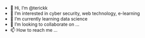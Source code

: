 - 👋 Hi, I’m @terickk
- 👀 I’m interested in cyber security, web technology, e-learning
- 🌱 I’m currently learning data science
- 💞️ I’m looking to collaborate on ...
- 📫 How to reach me ...

<!---
terickk/terickk is a ✨ special ✨ repository because its `README.md` (this file) appears on your GitHub profile.
You can click the Preview link to take a look at your changes.
--->
